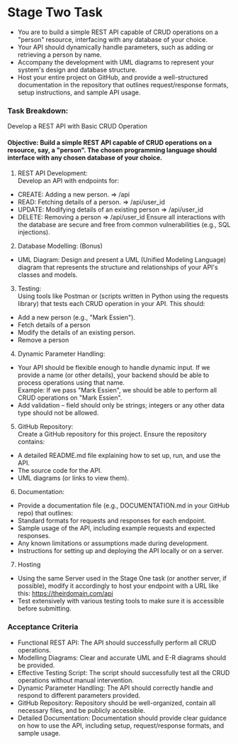 # Stage Two Task
- You are to build a simple REST API capable of CRUD operations on a "person" resource, interfacing with any database of your choice.
- Your API should dynamically handle parameters, such as adding or retrieving a person by name.
- Accompany the development with UML diagrams to represent your system's design and database structure.
- Host your entire project on GitHub, and provide a well-structured documentation in the repository that outlines request/response formats, setup instructions, and sample API usage. 

### Task Breakdown:
Develop a REST API with Basic CRUD Operation
#### Objective: Build a simple REST API capable of CRUD operations on a resource, say, a "person". The chosen programming language should interface with any chosen database of your choice.
1. REST API Development:  
Develop an API with endpoints for:
- CREATE: Adding a new person.  => /api
- READ: Fetching details of a person.  => /api/user_id
- UPDATE: Modifying details of an existing person  => /api/user_id
- DELETE: Removing a person  => /api/user_id
Ensure all interactions with the database are secure and free from common vulnerabilities (e.g., SQL injections).
2. Database Modelling: (Bonus)  
- UML Diagram: Design and present a UML (Unified Modeling Language) diagram that represents the structure and relationships of your API's classes and models.  
3. Testing:  
Using tools like Postman or (scripts written in Python using the requests library) that tests each CRUD operation in your API.
This should:
- Add a new person (e.g., "Mark Essien").
- Fetch details of a person
- Modify the details of an existing person.
- Remove a person  
4. Dynamic Parameter Handling:  
- Your API should be flexible enough to handle dynamic input. If we provide a name (or other details), your backend should be able to process operations using that name.  
Example: If we pass "Mark Essien", we should be able to perform all CRUD operations on "Mark Essien".  
- Add validation – field should only be strings; integers or any other data type should not be allowed.  
5. GitHub Repository:  
Create a GitHub repository for this project.
Ensure the repository contains:
- A detailed README.md file explaining how to set up, run, and use the API.
- The source code for the API.
- UML diagrams (or links to view them).
6. Documentation:
- Provide a documentation file (e.g., DOCUMENTATION.md in your GitHub repo) that outlines:
- Standard formats for requests and responses for each endpoint.
- Sample usage of the API, including example requests and expected responses.
- Any known limitations or assumptions made during development.
- Instructions for setting up and deploying the API locally or on a server.
7. Hosting
- Using the same Server used in the Stage One task (or another server, if possible), modify it accordingly to host your endpoint with a URL like this: https://theirdomain.com/api
- Test extensively with various testing tools to make sure it is accessible before submitting.

### Acceptance Criteria
- Functional REST API: The API should successfully perform all CRUD operations.
- Modelling Diagrams: Clear and accurate UML and E-R diagrams should be provided.
- Effective Testing Script: The script should successfully test all the CRUD operations without manual intervention.
- Dynamic Parameter Handling: The API should correctly handle and respond to different parameters provided.
- GitHub Repository: Repository should be well-organized, contain all necessary files, and be publicly accessible.
- Detailed Documentation: Documentation should provide clear guidance on how to use the API, including setup, request/response formats, and sample usage.
